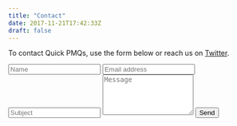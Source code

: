 ```yaml
---
title: "Contact"
date: 2017-11-21T17:42:33Z
draft: false
---
```


To contact Quick PMQs, use the form below or reach us on [Twitter](http://www.twitter.com/quickpmqs).

<form action="https://formspree.io/hi@jonnykates.com" method="POST" class="contact-form">
  <input type="text" name="name" placeholder="Name" required>
  <input type="email" name="_replyto" placeholder="Email address" required>
  <input type="text" name="subject" placeholder="Subject" required>
  <textarea name="message" placeholder="Message" rows="5" required></textarea>
  <input class="button" type="submit" value="Send">
</form>